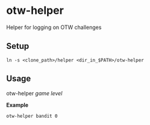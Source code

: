 # otw-helper
Helper for logging on OTW challenges

## Setup
```
ln -s <clone_path>/helper <dir_in_$PATH>/otw-helper
```

## Usage
otw-helper _game_ _level_

**Example**
```
otw-helper bandit 0
```
